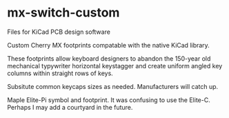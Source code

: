 # mx-switch-custom

Files for KiCad PCB design software

Custom Cherry MX footprints compatable with the native KiCad library.

These footprints allow keyboard designers to abandon the 150-year old
mechanical typywriter horizontal keystagger and create uniform angled
key columns within straight rows of keys.

Subsitute common keycaps sizes as needed. Manufacturers will catch up.

Maple Elite-Pi symbol and footprint. It was confusing to use the Elite-C.
Perhaps I may add a courtyard in the future.
